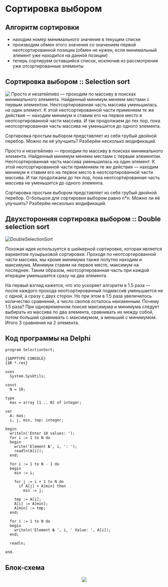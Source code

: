 # Сортировка выбором
## Алгоритм сортировки
* находим номер минимального значения в текущем списке
* производим обмен этого значения со значением первой неотсортированной позиции (обмен не нужен, если минимальный элемент уже находится на данной позиции)
* теперь сортируем оставшийся список, исключив из рассмотрения уже отсортированные элементы

## Сортировка выбором :: Selection sort

<img align="left" src="https://user-images.githubusercontent.com/40485432/138336768-6fb0eff7-9eb6-4cbc-b000-b101d81bffb9.gif" />
Просто и незатейливо — проходим по массиву в поисках минимального элемента. Найденный минимум меняем местами с первым элементом. Неотсортированная часть массива уменьшилась на один элемент. К этой неотсортированной части применяем те же действия — находим минимум и ставим его на первое место в неотсортированной части массива. И так продолжаем до тех пор, пока неотсортированная часть массива не уменьшится до одного элемента.

Сортировка простым выбором представляет из себя грубый двойной перебор. Можно ли её улучшить? Разберём несколько модификаций.

Просто и незатейливо — проходим по массиву в поисках минимального элемента. Найденный минимум меняем местами с первым элементом. Неотсортированная часть массива уменьшилась на один элемент. К этой неотсортированной части применяем те же действия — находим минимум и ставим его на первое место в неотсортированной части массива. И так продолжаем до тех пор, пока неотсортированная часть массива не уменьшится до одного элемента.

Сортировка простым выбором представляет из себя грубый двойной перебор. O-большое для сортировки выбором равно n*n. Можно ли её улучшить? Разберём несколько модификаций.

## Двухсторонняя сортировка выбором :: Double selection sort

![DoubleSelectionSort](https://user-images.githubusercontent.com/40485432/138320623-b37b37ea-9b64-4eb8-ab3e-d3e81add37ba.gif)

Похожая идея используется в шейкерной сортировке, которая является вариантом пузырьковой сортировки. Проходя по неотсортированной части массива, мы кроме минимума  также попутно находим и максимума. Минимум ставим на первое место, максимум на последнее. Таким образом, неотсортированная часть при каждой итерации уменьшается сразу на два элемента.

На первый взгляд кажется, что это ускоряет алгоритм в 1.5 раза — после каждого прохода неотсортированный подмассив уменьшается не с одной, а сразу с двух сторон. Но при этом в 1.5 раза увеличилось количество сравнений, а число свопов осталось неизменным. Почему 1.5 раза? При одновременном поиске максимума и минимума следует выбирать из массива по два элемента, сравнивать их между собой, потом больший сравнивать с максимумом, а меньший с минимумом. Итого 3 сравнения на 2 элемента.

## Код программы на Delphi
```
program SelectionSort;

{$APPTYPE CONSOLE}
{$R *.res}

uses
  System.SysUtils;

const
  N = 10;

type
  mas = array [1 .. N] of integer;

var
  A: mas;
  i, j, min, tmp: integer;

begin
  writeln('Enter 10 values: ');
  for i := 1 to N do
  begin
    write('Element №', i, ': ');
    readln(A[i]);
  end;

  for i := 1 to N - 1 do
  begin
    min := i;

    for j := i + 1 to N do
      if A[j] < A[min] then
        min := j;

    tmp := A[i];
    A[i] := A[min];
    A[min] := tmp;
  end;

  for i := 1 to N do
  begin
    writeln('Element № ', i, ' Value: ', A[i]);
  end;

  readln;

end.
```
## Блок-схема
<p align="center">
  <img src="https://user-images.githubusercontent.com/40485432/138338618-93f107f1-ed25-458a-85ae-15ce022821b4.png"/>
</p>
